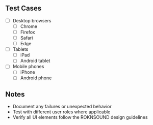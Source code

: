 ## Test Cases

- [ ] Desktop browsers
  - [ ] Chrome
  - [ ] Firefox
  - [ ] Safari
  - [ ] Edge
- [ ] Tablets
  - [ ] iPad
  - [ ] Android tablet
- [ ] Mobile phones
  - [ ] iPhone
  - [ ] Android phone

## Notes
- Document any failures or unexpected behavior
- Test with different user roles where applicable
- Verify all UI elements follow the ROKNSOUND design guidelines

